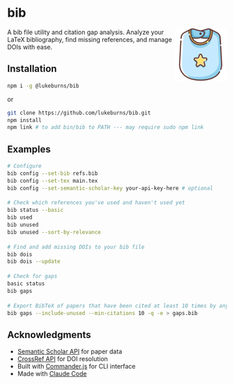 # bib

<img src="baby-bib.png" alt="bib icon" width="120" align="right">

A bib file utility and citation gap analysis. Analyze your LaTeX bibliography, find missing references, and manage DOIs with ease.

## Installation

```bash
npm i -g @lukeburns/bib
```

or

```bash
git clone https://github.com/lukeburns/bib.git
npm install
npm link # to add bin/bib to PATH --- may require sudo npm link
```

## Examples

```bash
# Configure
bib config --set-bib refs.bib
bib config --set-tex main.tex
bib config --set-semantic-scholar-key your-api-key-here # optional

# Check which references you've used and haven't used yet
bib status --basic
bib used
bib unused
bib unused --sort-by-relevance

# Find and add missing DOIs to your bib file
bib dois
bib dois --update

# Check for gaps
basic status
bib gaps

# Export BibTeX of papers that have been cited at least 10 times by any paper in your bib file
bib gaps --include-unused --min-citations 10 -q -e > gaps.bib
```

## Acknowledgments

- [Semantic Scholar API](https://www.semanticscholar.org/product/api) for paper data
- [CrossRef API](https://www.crossref.org/services/api/) for DOI resolution
- Built with [Commander.js](https://github.com/tj/commander.js/) for CLI interface
- Made with [Claude Code](https://www.anthropic.com/claude-code)